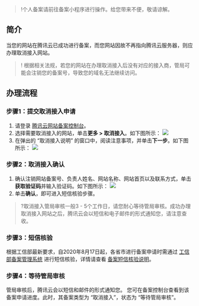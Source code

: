 >!个人备案请前往备案小程序进行操作。给您带来不便，敬请谅解。
>
## 简介
当您的网站在腾讯云已成功进行备案，而您网站因故不再指向腾讯云服务器，则应办理取消接入网站。
>! 根据相关法规，若您的网站在办理取消接入后没有对应的接入商，管局可能会注销您的备案号，导致您的域名无法继续访问。

## 办理流程

### 步骤1：提交取消接入申请

1. 请登录 [腾讯云网站备案控制台](https://console.cloud.tencent.com/beian)。
2. 选择需要取消接入的网站，单击**更多 > 取消接入**。如下图所示：
![](https://main.qcloudimg.com/raw/adf9c0e81c39b6b9759094658c744661.png)
3. 在弹出的 “取消接入说明” 的窗口中，阅读注意事项，并单击**下一步**。如下图所示：
![](https://main.qcloudimg.com/raw/97d4509661c836aea3e0ceff237384b8.png)



### 步骤2：取消接入确认
1. 确认注销网站备案号、负责人姓名、网站名称、网站首页以及联系方式，单击**获取验证码**并输入验证码。如下图所示：
![](https://main.qcloudimg.com/raw/87a9f2ab7b85188f0cc8eb9b69dbad75.png)
2. 单击**确认**，即可进入短信核验步骤。
>?取消接入管局审核一般3 - 5个工作日，请您耐心等待管局审核。成功办理取消接入网站之后，腾讯云会以短信和电子邮件的形式通知您，请注意查收。

### 步骤3：短信核验
根据工信部最新要求，自2020年8月17日起，各省市进行备案申请时需通过 [工信部备案管理系统](https://beian.miit.gov.cn/) 进行短信核验，详情请查看 [备案短信核验说明](https://cloud.tencent.com/document/product/243/13435)。

### 步骤4：等待管局审核
管局审核后，腾讯云会以短信和邮件的形式通知您。
您可在备案控制台查看到该备案申请进度。此时，其备案类型为 “取消接入”，状态为 “等待管局审核”。


